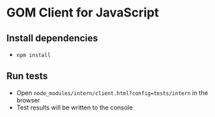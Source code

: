 # GOM Client for JavaScript

## Install dependencies

* `npm install`

## Run tests

* Open `node_modules/intern/client.html?config=tests/intern` in the browser
* Test results will be written to the console
